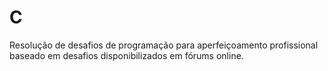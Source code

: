 # C
Resolução de desafios de programação para aperfeiçoamento profissional baseado em desafios disponibilizados em fórums online.

